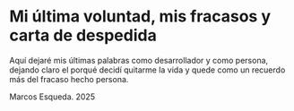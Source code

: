 # Mi última voluntad, mis fracasos y carta de despedida

Aquí dejaré mis últimas palabras como desarrollador y como persona, dejando claro el porqué decidí quitarme la vida y quede como un recuerdo más del fracaso hecho persona.

Marcos Esqueda.
2025
